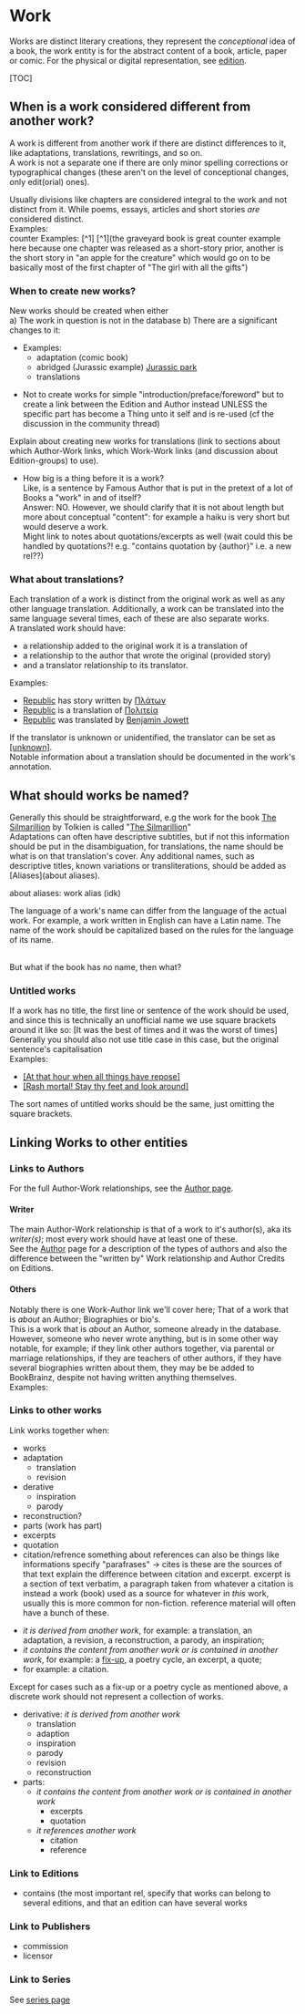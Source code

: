 # Work

Works are distinct literary creations, they represent the _conceptional_ idea of a book, the work entity is for the abstract content of a book, article, paper or comic. For the physical or digital representation, see [edition](edition.md).

[TOC]

## When is a work considered different from another work?

A work is different from another work if there are distinct differences to it, like adaptations, translations, rewritings, and so on.<br>
A work is not a separate one if there are only minor spelling corrections or typographical changes (these aren't on the level of conceptional changes, only edit(orial) ones).

Usually divisions like chapters are considered integral to the work and not distinct from it. While poems, essays, articles and short stories *are* considered distinct.<br>
Examples:<br>
counter Examples: [^1] [^1](the graveyard book is  great counter example here because one chapter was released as a short-story prior, another is the short story in "an apple for the creature" which would go on to be basically most of the first chapter of "The girl with all the gifts")


### When to create new works?
New works should be created when either<br>
a) The work in question is not in the database
b) There are a significant changes to it:<br>
 * Examples:
    * adaptation (comic book)
    * abridged (Jurassic example) [Jurassic park](https://bookbrainz.org/work/c6f3b5a5-646e-46ed-8565-c9551c8a67d4)
    * translations

- Not to create works for simple "introduction/preface/foreword" but to create a link between the Edition and Author instead UNLESS the specific part has become a Thing unto it self and is re-used (cf the discussion in the community thread)

Explain about creating new works for translations (link to sections about which Author-Work links, which Work-Work links (and discussion about Edition-groups) to use).

- How big is a thing before it is a work?<br>
Like, is a sentence by Famous Author that is put in the pretext of a lot of Books a "work" in and of itself?<br>
Answer: NO. However, we should clarify that it is not about length but more about conceptual "content": for example a haiku is very short but would deserve a work.<br>
Might link to notes about quotations/excerpts as well (wait could this be handled by quotations?! e.g. "contains quotation by {author}" i.e. a new rel??)

### What about translations?

Each translation of a work is distinct from the original work as well as any other language translation. Additionally, a work can be translated into the same language several times, each of these are also separate works.<br>
A translated work should have:
 * a relationship added to the original work it is a translation of
 * a relationship to the author that wrote the original (provided story)
 * and a translator relationship to its translator.

Examples:<br>
- [Republic](https://bookbrainz.org/work/c1b11cb0-38b0-49ea-88e8-83566c5589ad) has story written by [Πλάτων](https://bookbrainz.org/author/3efc11ba-87ae-4cd0-9677-373f7618925a)
- [Republic](https://bookbrainz.org/work/c1b11cb0-38b0-49ea-88e8-83566c5589ad) is a translation of [Πολιτεία](https://bookbrainz.org/work/40002c97-41df-4659-b0e0-b30dfa5cbc59)
- [Republic](https://bookbrainz.org/work/c1b11cb0-38b0-49ea-88e8-83566c5589ad) was translated by [Benjamin Jowett](https://bookbrainz.org/author/dc98466f-9e81-4fb1-a714-3b62b625b455)

If the translator is unknown or unidentified, the translator can be set as [[unknown]](https://bookbrainz.org/author/6c1b8f55-4c7e-4739-bfa2-1979da4c68e1).<br>
Notable information about a translation should be documented in the work's annotation.

## What should works be named?
Generally this should be straightforward, e.g the work for the book [The Silmarillion](https://bookbrainz.org/edition/6d2273eb-2f4e-444f-be61-15f0c23e7451) by Tolkien is called "[The Silmarillion](https://bookbrainz.org/work/e6b73035-4bf5-4989-a877-291d98309e8b)"<br>
Adaptations can often have descriptive subtitles, but if not this information should be put in the disambiguation, for translations, the name should be what is on that translation's cover. Any additional names, such as descriptive titles, known variations or transliterations, should be added as [Aliases](about aliases).

about aliases:
work alias 
(idk)


The language of a work's name can differ from the language of the actual work. For example, a work written in English can have a Latin name. The name of the work should be capitalized based on the rules for the language of its name.<br>
<br>

But what if the book has no name, then what?

### Untitled works
If a work has no title, the first line or sentence of the work should be used, and since this is technically an unofficial name we use square brackets around it like so: [It was the best of times and it was the worst of times]
Generally you should also not use title case in this case, but the original sentence's capitalisation<br>
Examples:

- [[At that hour when all things have repose]](https://bookbrainz.org/work/c0b50c4b-d57d-43bf-83b2-4930d938a0e4)
- [[Rash mortal! Stay thy feet and look around]](https://bookbrainz.org/work/ed6d8c28-fe3c-4fde-b399-6663c2225805)

The sort names of untitled works should be the same, just omitting the square brackets.


## Linking Works to other entities

### Links to Authors
For the full Author-Work relationships, see the [Author page](author.md).

#### Writer
The main Author-Work relationship is that of a work to it's author(s), aka its *writer(s)*; most every work should have at least one of these.<br>
See the [Author](./author.md) page for a description of the types of authors and also the difference between the "written by" Work relationship and Author Credits on Editions.

#### Others
Notably there is one Work-Author link we'll cover here; That of a work that is *about* an Author; Biographies or bio's.<br>
This is a work that is _about_ an Author, someone already in the database. However, someone who never wrote anything, but is in some other way notable, for example; if they link other authors together, via parental or marriage relationships, if they are teachers of other authors, if they have several biographies written about them, they may be be added to BookBrainz, despite not having written anything themselves.<br>
Examples:

### Links to other works
Link works together when:
* works
 * adaptation
     * translation
     * revision
 * derative
     * inspiration
     * parody
 * reconstruction?
* parts (work has part)
 * excerpts
 * quotation
 * citation/refrence
   something about references can also be things like informations
   specify "parafrases" -> cites is these are the sources of that text
   explain the difference between citation and excerpt. excerpt is a section of text verbatim, a paragraph taken from whatever
a citation is instead a work (book) used as a source for whatever in *this* work, usually this is more common for non-fiction.
reference material will often have a bunch of these.


- *it is derived from another work*, for example: a translation, an adaptation, a revision, a reconstruction, a parody, an inspiration;
- *it contains the content from another work or is contained in another work*, for example: a [fix-up](https://en.wikipedia.org/wiki/Fix-up), a poetry cycle, an excerpt, a quote;
-  for example: a citation.

Except for cases such as a fix-up or a poetry cycle as mentioned above, a discrete work should not represent a collection of works.

- derivative: *it is derived from another work*
    - translation
    - adaption
    - inspiration
    - parody
    - revision
    - reconstruction
- parts:
    - *it contains the content from another work or is contained in another work*
        - excerpts
        - quotation
    - *it references another work*
        - citation
        - reference



### Link to Editions
- contains (the most important rel, specify that works can belong to several editions, and that an edition can have several works

### Link to Publishers
- commission
- licensor

### Link to Series
See [series page](./series.md)
